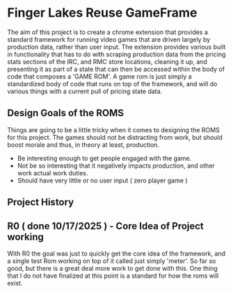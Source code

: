 # Finger Lakes Reuse GameFrame

The aim of this project is to create a chrome extension that provides a standard framework for running video games that are driven largely by production data, rather than user input. The extension provides various built in functionality that has to do with scraping production data from the pricing stats sections of the IRC, and RMC store locations, cleaning it up, and presenting it as part of a state that can then be accessed within the body of code that composes a 'GAME ROM'. A game rom is just simply a standardized body of code that runs on top of the framework, and will do various things with a current pull of pricing state data.

## Design Goals of the ROMS

Things are going to be a little tricky when it comes to designing the ROMS for this project. The games should not be distracting from work, but should boost morale and thus, in theory at least, production.

* Be interesting enough to get people engaged with the game.
* Not be so interesting that it negatively impacts production, and other work actual work duties.
* Should have very little or no user input \( zero player game \) 

## Project History

## R0  ( done 10/17/2025 ) - Core Idea of Project working

With R0 the goal was just to quickly get the core idea of the framework, and a single test Rom working on top of it called just simply 'meter'. So far so good, but there is a great deal more work to get done with this. One thing that I do not have finalized at this point is a standard for how the roms will exist.

